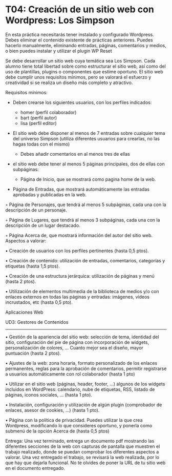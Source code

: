 # T04: Creación de un sitio web con Wordpress: Los Simpson

En esta práctica necesitarás tener instalado y configurado Wordpress. Debes eliminar el
contenido existente de prácticas anteriores. Puedes hacerlo manualmente, eliminando
entradas, páginas, comentarios y medios, o bien puedes instalar y utilizar el plugin WP Reset

Se debe desarrollar un sitio web cuya temática sea Los Simpson. Cada alumno tiene total
libertad sobre como estructurar el sitio web, así como del uso de plantillas, plugins o
componentes que estime oportuno. El sitio web debe cumplir unos requisitos mínimos, pero
se valorará el esfuerzo y creatividad si se realiza un diseño más completo y atractivo.

Requisitos mínimos:

- Deben crearse los siguientes usuarios, con los perfiles indicados:
  - homer (perfil colaborador)
  - bart (perfil autor)
  - lisa (perfil editor)
  
  
- El sitio web debe disponer al menos de 7 entradas sobre cualquier tema del universo
Simpson (utiliza diferentes usuarios para crearlas, no las hagas todas con el mismo)
  - Debes añadir comentarios en al menos tres de ellas

- el sitio web debe tener al menos 5 páginas principales, dos de ellas con subpáginas:
  - Página de Inicio, que se mostrará como pagina home de la web.
-  Página de Entradas, que mostrará automáticamente las entradas aprobadas y
publicadas en la web.

◦ Página de Personajes, que tendrá al menos 5 subpáginas, cada una con la
descripción de un personaje.

◦ Página de Lugares, que tendrá al menos 3 subpáginas, cada una con la descripción
de un lugar destacado.

◦ Página Acerca de, que mostrará información del autor del sitio web.
Aspectos a valorar:

• Creación de usuarios con los perfiles pertinentes (hasta 0,5 ptos).

• Creación de contenido: utilización de entradas, comentarios, categorías y etiquetas
(hasta 1,5 ptos).

• Creación de una estructura jerárquica: utilización de páginas y menú (hasta 2 ptos).

• Utilización de elementos multimedia de la biblioteca de medios y/o con enlaces
externos en todas las páginas y entradas: imágenes, vídeos incrustados, etc (hasta 0,5
pto).

Aplicaciones Web

UD3: Gestores de Contenidos
_________________________________________________________
• Gestión de la apariencia del sitio web: selección de tema, identidad del sitio,
configuración del pie de página con incorporación de widgets, personalización de
colores, … Cuanto mejor sea el diseño, mayor puntuación (hasta 2 ptos).

• Ajustes de la web: zona horaria, formato personalizado de los enlaces permanentes,
reglas para la aprobación de comentarios, permitir registrarse a usuarios
automáticamente con rol colaborador (hasta 1 pto)

• Utilizar en el sitio web (páginas, header, footer, ...) algunos de los widgets incluidos en
WordPress: calendario, nube de etiquetas, RSS, listado de páginas, iconos sociales, …
(hasta 1 pto).

• Instalación, configuración y utilización de algún plugin (comprobador de enlaces,
asesor de cookies, ...) (hasta 1 pto).

• Página con la política de privacidad. Puedes utilizar la que crea Wordpress,
modificando lo que consideres oportuno, y ponerla como submenú de la opción
Acerca de (hasta 0,5 ptos)

Entrega:
Una vez terminado, entrega un documento pdf mostrando las diferentes secciones de la web
con capturas de pantalla que muestren el trabajo realizado, donde se puedan comprobar los
diferentes aspectos a valorar. Una vez entregado el trabajo, se revisará la web realizada, por
lo que hay que dejarla funcional. No te olvides de poner la URL de tu sitio web en el
documento entregado.
